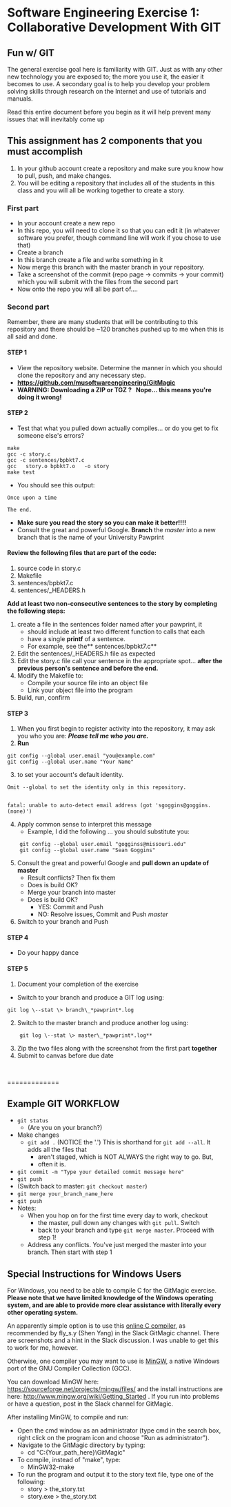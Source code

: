 # Software Engineering Exercise 1: Collaborative Development With GIT

## Fun w/ GIT
The general exercise goal here is familiarity with GIT. Just as with any other new technology you are exposed to; the more you use it, the easier
it becomes to use. A secondary goal is to help you develop your problem solving skills through research on the Internet and use of tutorials and
manuals.

Read this entire document before you begin as it will help prevent many issues that will inevitably come up

## This assignment has 2 components that you must accomplish
1.  In your github account create a repository and make sure you know how to pull, push, and make changes.
2.  You will be editing a repository that includes all of the students
    in this class and you will all be working together to create a
    story.

### First part
-   In your account create a new repo
-   In this repo, you will need to clone it so that you can edit it (in whatever software you prefer, though command line will work if you chose to use that)
-   Create a branch
-   In this branch create a file and write something in it
-   Now merge this branch with the master branch in your repository.
-   Take a screenshot of the commit (repo page -\> commits -\> your commit) which you will submit with the files from the second part
-   Now onto the repo you will all be part of....

### Second part
Remember, there are many students that will be contributing to this repository and there should be \~120 branches pushed up to me when this is all said and done.

#### STEP 1 
-   View the repository website. Determine the manner in which you should clone the repository and any necessary step.
-   **<https://github.com/musoftwareengineering/GitMagic>**
-   **WARNING: Downloading a ZIP or TGZ ?   Nope... this means you\'re doing it wrong!**

#### STEP 2
 -   Test that what you pulled down actually compiles\... or do you get to fix someone else's errors?
```
make 
gcc -c story.c
gcc -c sentences/bpbkt7.c
gcc   story.o bpbkt7.o   -o story
make test
```
- You should see this output: 
```
Once upon a time

The end. 
```
- **Make sure you read the story so you can make it better!!!!**
- Consult the great and powerful Google. **Branch** the *master* into a new branch that is the name of your University Pawprint

#### Review the following files that are part of the code:
1.  source code in story.c
2.  Makefile
3.  sentences/bpbkt7.c
4.  sentences/\_HEADERS.h

**Add at least two non-consecutive sentences to the story by completing the following steps:**
1.  create a file in the sentences folder named after your pawprint, it
    - should include at least two different function to calls that each
    - have a single **printf** of a sentence.
    - For example, see the** sentences/bpbkt7.c**
2.  Edit the sentences/\_HEADERS.h file as expected
3.  Edit the story.c file call your sentence in the appropriate spot... **after the previous person's sentence and before the end.**
4.  Modify the Makefile to:
    - Compile your source file into an object file
    - Link your object file into the program
5.  Build, run, confirm

#### STEP 3
1. When you first begin to register activity into the repository, it may ask you who you are: 
***Please tell me who you are.*** 
2. **Run**
``` 
git config --global user.email "you@example.com"
git config --global user.name "Your Name"
```
3. to set your account's default identity.
```
Omit --global to set the identity only in this repository.


fatal: unable to auto-detect email address (got 'sgoggins@goggins.(none)')
```
4. Apply common sense to interpret this message
    - Example, I did the following ... you should substitute you:
``` 
    git config --global user.email "gogginss@missouri.edu"
    git config --global user.name "Sean Goggins"
```
5. Consult the great and powerful Google and **pull down an update of
master**
    - Result conflicts? Then fix them
    - Does is build OK?
    - Merge your branch into master
    - Does is build OK?
        - YES: Commit and Push
        - NO: Resolve issues, Commit and Push *master*
6. Switch to your branch and Push

#### STEP 4
-   Do your happy dance

#### STEP 5
1. Document your completion of the exercise
-   Switch to your branch and produce a GIT log using:
```
git log \--stat \> branch\_*pawprint*.log
```
2. Switch to the master branch and produce another log using:
```
    git log \--stat \> master\_*pawprint*.log**
```
3. Zip the two files along with the screenshot from the first part **together**
4. Submit to canvas before due date

 

=============

## Example GIT WORKFLOW
-   `git status`
    - (Are you on your branch?)
-   Make changes
    -   `git add .` (NOTICE the '.') This is shorthand for `git add --all`. It adds all the files that
        - aren't staged, which is NOT ALWAYS the right way to go. But,
        - often it is.
-   `git commit -m "Type your detailed commit message here"`
-   `git push`
-   (Switch back to master: `git checkout master`)
-   `git merge your_branch_name_here`
-   `git push`
-   Notes:
    -   When you hop on for the first time every day to work, checkout
        - the master, pull down any changes with `git pull`. Switch
        - back to your branch and type `git merge master`. Proceed with step 1!
    -   Address any conflicts. You\'ve just merged the master into your branch. Then start with step 1


## Special Instructions for Windows Users
For Windows, you need to be able to compile C for the GitMagic exercise. **Please note that we have limited knowledge of the Windows operating system, and are able to provide more clear assistance with literally every other operating system.**

An apparently simple option is to use this [online C compiler]( https://www.tutorialspoint.com/compile_c_online.php), as recommended by fly_s.y (Shen Yang) in the Slack GitMagic channel. There are screenshots and a hint in the Slack discussion. I was unable to get this to work for me, however.

Otherwise, one compiler you may want to use is [MinGW](http://www.mingw.org/), a native Windows port of the GNU Compiler Collection (GCC).

You can download MinGW here: https://sourceforge.net/projects/mingw/files/
and the install instructions are here: http://www.mingw.org/wiki/Getting_Started .
If you run into problems or have a question, post in the Slack channel for GitMagic.

After installing MinGW, to compile and run:
- Open the cmd window as an administrator (type cmd in the search box, right click on the program icon and choose "Run as administrator").
- Navigate to the GitMagic directory by typing:
  - cd "C:\{Your_path_here}\GitMagic"
- To compile, instead of "make", type: 
    - MinGW32-make
- To run the program and output it to the story text file, type one of the following:
  - story > the_story.txt
  - story.exe > the_story.txt
